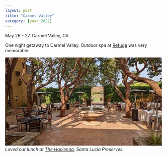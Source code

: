 ```yaml
---
layout: post
title: "Carmel Valley"
category: [year_2022]
---
```

May 26 - 27. Carmel Valley, CA

One night getaway to Carmel Valley. Outdoor spa at [Refuge](https://www.refuge.com/) was very memorable. 

![](images/carmelvalley11.jpg)
_Loved our lunch at [The Hacienda](https://www.santaluciapreserve.com/ranch-club/hacienda), Santa Lucia Preserves._

